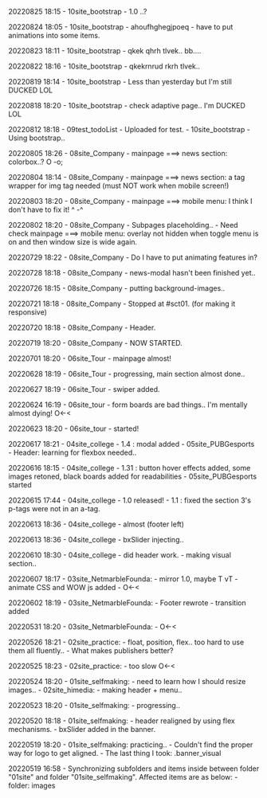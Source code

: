 20220825 18:15
    - 10site_bootstrap
        - 1.0 ..?

20220824 18:05
    - 10site_bootstrap
        - ahoufhghegjpoeq
        - have to put animations into some items.

20220823 18:11
    - 10site_bootstrap
        - qkek qhrh tlvek.. bb....

20220822 18:16
    - 10site_bootstrap
        - qkekrnrud rkrh tlvek..

20220819 18:14
    - 10site_bootstrap
        - Less than yesterday but I'm still DUCKED LOL

20220818 18:20
    - 10site_bootstrap
        - check adaptive page.. I'm DUCKED LOL

20220812 18:18
    - 09test_todoList
        - Uploaded for test.
    - 10site_bootstrap
        - Using bootstrap..

20220805 18:26
    - 08site_Company
        - mainpage ===> news section: colorbox..? O -o;

20220804 18:14
    - 08site_Company
        - mainpage ===> news section: a tag wrapper for img tag needed (must NOT work when mobile screen!)

20220803 18:20
    - 08site_Company
        - mainpage ===> mobile menu: I think I don't have to fix it! ^ -^

20220802 18:20
    - 08site_Company
        - Subpages placeholding..
        - Need check mainpage ===> mobile menu: overlay not hidden when toggle menu is on and then window size is wide again.

20220729 18:22
    - 08site_Company
        - Do I have to put animating features in?

20220728 18:18
    - 08site_Company
        - news-modal hasn't been finished yet..

20220726 18:15
    - 08site_Company
        - putting background-images..

20220721 18:18
    - 08site_Company
        - Stopped at #sct01. (for making it responsive)

20220720 18:18
    - 08site_Company
        - Header.

20220719 18:20
    - 08site_Company
        - NOW STARTED.

20220701 18:20
    - 06site_Tour
        - mainpage almost!

20220628 18:19
    - 06site_Tour
        - progressing, main section almost done..

20220627 18:19
    - 06site_Tour
        - swiper added.

20220624 16:19
    - 06site_tour
        - form boards are bad things.. I'm mentally almost dying! O<-<

20220623 18:20
    - 06site_tour
        - started!

20220617 18:21
    - 04site_college
        - 1.4 : modal added
    - 05site_PUBGesports
        - Header: learning for flexbox needed..

20220616 18:15
    - 04site_college
        - 1.31 : button hover effects added, some images retoned, black boards added for readabilities
    - 05site_PUBGesports started

20220615 17:44
    - 04site_college
        - 1.0 released!
        - 1.1 : fixed the section 3's p-tags were not in an a-tag.

20220613 18:36
    - 04site_college
        - almost (footer left)

20220613 18:36
    - 04site_college
        - bxSlider injecting..

20220610 18:30
    - 04site_college
        - did header work.
        - making visual section..

20220607 18:17
    - 03site_NetmarbleFounda:
        - mirror 1.0, maybe T vT
        - animate CSS and WOW js added
        - O<-<

20220602 18:19
    - 03site_NetmarbleFounda:
        - Footer rewrote
        - transition added

20220531 18:20
    - 03site_NetmarbleFounda:
        - O<-<

20220526 18:21
    - 02site_practice:
        - float, position, flex.. too hard to use them all fluently..
        - What makes publishers better?

20220525 18:23
    - 02site_practice:
        - too slow O<-<

20220524 18:20
    - 01site_selfmaking:
        - need to learn how I should resize images..
    - 02site_himedia:
        - making header + menu..

20220523 18:20
    - 01site_selfmaking:
        - progressing..

20220520 18:18
    - 01site_selfmaking:
        - header realigned by using flex mechanisms.
        - bxSlider added in the banner.

20220519 18:20
    - 01site_selfmaking: practicing..
        - Couldn't find the proper way for logo to get aligned.
        - The last thing I took: .banner_visual

20220519 16:58
    - Synchronizing subfolders and items inside between folder "01site" and folder "01site_selfmaking". Affected items are as below:
        - folder: images